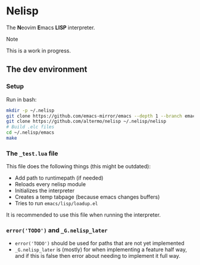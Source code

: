 # Nelisp
The **N**eovim **E**macs **LISP** interpreter.
> [!NOTE]
> This is a work in progress.
## The dev environment
### Setup
Run in bash:
```bash
mkdir -p ~/.nelisp
git clone https://github.com/emacs-mirror/emacs --depth 1 --branch emacs-29.4 ~/.nelisp/emacs
git clone https://github.com/altermo/nelisp ~/.nelisp/nelisp
# Build .elc files
cd ~/.nelisp/emacs
make
```
### The `_test.lua` file
This file does the following things (this might be outdated):
+ Add path to runtimepath (if needed)
+ Reloads every nelisp module
+ Initializes the interpreter
+ Creates a temp tabpage (because emacs changes buffers)
+ Tries to run `emacs/lisp/loadup.el`

It is recommended to use this file when running the interpreter.
### `error('TODO')` and `_G.nelisp_later`
+ `error('TODO')` should be used for paths that are not yet implemented
+ `_G.nelisp_later` is (mostly) for when implementing a feature half way, and if this is false then error about needing to implement it full way.

<!--
+ [#992](https://github.com/neovim/neovim/issues/992) and [#16313](https://github.com/neovim/neovim/issues/16313): major/minor modes
+ [#1435](https://github.com/neovim/neovim/issues/1435): custom placement of statusline, tabline, winbar, cmdline
+ [#2161](https://github.com/neovim/neovim/issues/2161): basically emacs frames
-->
